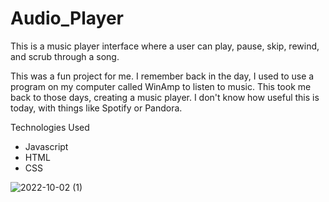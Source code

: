 # Audio_Player
This is a music player interface where a user can play, pause, skip, rewind, and scrub through a song.

This was a fun project for me. I remember back in the day, I used to use a program on my computer called WinAmp to listen to music. This took me back to those days, creating a music player.
I don't know how useful this is today, with things like Spotify or Pandora.

Technologies Used
* Javascript
* HTML
* CSS

![2022-10-02 (1)](https://user-images.githubusercontent.com/108679567/193469467-03442725-f8b6-4361-998c-b9db8441565f.png)
